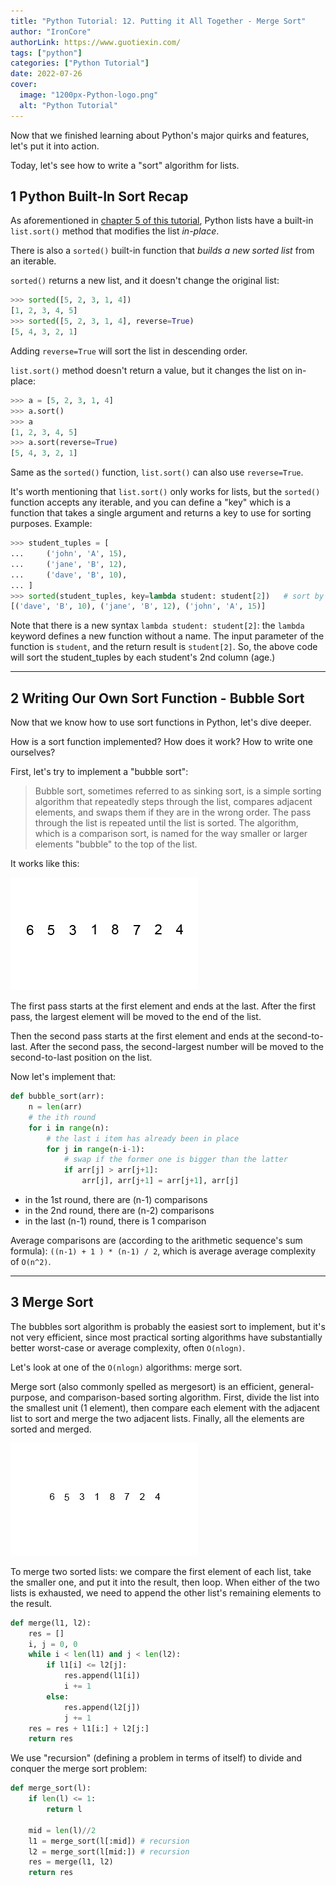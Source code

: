 ```yaml
---
title: "Python Tutorial: 12. Putting it All Together - Merge Sort"
author: "IronCore"
authorLink: https://www.guotiexin.com/
tags: ["python"]
categories: ["Python Tutorial"]
date: 2022-07-26
cover:
  image: "1200px-Python-logo.png"
  alt: "Python Tutorial"
---
```


Now that we finished learning about Python's major quirks and features, let's put it into action.

Today, let's see how to write a "sort" algorithm for lists.

## 1 Python Built-In Sort Recap

As aforementioned in [chapter 5 of this tutorial](../python-05-data-structures-1/), Python lists have a built-in `list.sort()` method that modifies the list _in-place_.

There is also a `sorted()` built-in function that _builds a new sorted list_ from an iterable.

`sorted()` returns a new list, and it doesn't change the original list:

```python
>>> sorted([5, 2, 3, 1, 4])
[1, 2, 3, 4, 5]
>>> sorted([5, 2, 3, 1, 4], reverse=True)
[5, 4, 3, 2, 1]
```

Adding `reverse=True` will sort the list in descending order.

`list.sort()` method doesn't return a value, but it changes the list on in-place:

```python
>>> a = [5, 2, 3, 1, 4]
>>> a.sort()
>>> a
[1, 2, 3, 4, 5]
>>> a.sort(reverse=True)
[5, 4, 3, 2, 1]
```

Same as the `sorted()` function, `list.sort()` can also use `reverse=True`.

It's worth mentioning that `list.sort()` only works for lists, but the `sorted()` function accepts any iterable, and you can define a "key" which is a function that takes a single argument and returns a key to use for sorting purposes. Example:

```python
>>> student_tuples = [
...     ('john', 'A', 15),
...     ('jane', 'B', 12),
...     ('dave', 'B', 10),
... ]
>>> sorted(student_tuples, key=lambda student: student[2])   # sort by age
[('dave', 'B', 10), ('jane', 'B', 12), ('john', 'A', 15)]
```

Note that there is a new syntax `lambda student: student[2]`: the `lambda` keyword defines a new function without a name. The input parameter of the function is `student`, and the return result is `student[2]`. So, the above code will sort the student_tuples by each student's 2nd column (age.)

---

## 2 Writing Our Own Sort Function - Bubble Sort

Now that we know how to use sort functions in Python, let's dive deeper.

How is a sort function implemented? How does it work? How to write one ourselves?

First, let's try to implement a "bubble sort":

> Bubble sort, sometimes referred to as sinking sort, is a simple sorting algorithm that repeatedly steps through the list, compares adjacent elements, and swaps them if they are in the wrong order. The pass through the list is repeated until the list is sorted. The algorithm, which is a comparison sort, is named for the way smaller or larger elements "bubble" to the top of the list.

It works like this:

![](./Bubble-sort-example-300px.gif)

The first pass starts at the first element and ends at the last. After the first pass, the largest element will be moved to the end of the list.

Then the second pass starts at the first element and ends at the second-to-last. After the second pass, the second-largest number will be moved to the second-to-last position on the list.

Now let's implement that:

```python
def bubble_sort(arr):
    n = len(arr)
    # the ith round
    for i in range(n):
        # the last i item has already been in place
        for j in range(n-i-1):
            # swap if the former one is bigger than the latter
            if arr[j] > arr[j+1]:
                arr[j], arr[j+1] = arr[j+1], arr[j]
```

- in the 1st round, there are (n-1) comparisons
- in the 2nd round, there are (n-2) comparisons
- in the last (n-1) round, there is 1 comparison

Average comparisons are (according to the arithmetic sequence's sum formula): `((n-1) + 1 ) * (n-1) / 2`, which is average average complexity of `O(n^2)`.

---

## 3 Merge Sort

The bubbles sort algorithm is probably the easiest sort to implement, but it's not very efficient, since most practical sorting algorithms have substantially better worst-case or average complexity, often `O(nlogn)`.

Let's look at one of the `O(nlogn)` algorithms: merge sort.

Merge sort (also commonly spelled as mergesort) is an efficient, general-purpose, and comparison-based sorting algorithm. First, divide the list into the smallest unit (1 element), then compare each element with the adjacent list to sort and merge the two adjacent lists. Finally, all the elements are sorted and merged.

![](./Merge-sort-example-300px.gif)

To merge two sorted lists: we compare the first element of each list, take the smaller one, and put it into the result, then loop. When either of the two lists is exhausted, we need to append the other list's remaining elements to the result.

```python
def merge(l1, l2):
    res = []
    i, j = 0, 0
    while i < len(l1) and j < len(l2):
        if l1[i] <= l2[j]:
            res.append(l1[i])
            i += 1
        else:
            res.append(l2[j])
            j += 1
    res = res + l1[i:] + l2[j:]
    return res
```

We use "recursion" (defining a problem in terms of itself) to divide and conquer the merge sort problem:

```python
def merge_sort(l):
    if len(l) <= 1:
        return l

    mid = len(l)//2
    l1 = merge_sort(l[:mid]) # recursion
    l2 = merge_sort(l[mid:]) # recursion
    res = merge(l1, l2)
    return res
```
